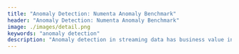 ```yaml
---
title: "Anomaly Detection: Numenta Anomaly Benchmark"
header: "Anomaly Detection: Numenta Anomaly Benchmark"
image: ./images/detail.png
keywords: "anomaly detection"
description: "Anomaly detection in streaming data has business value in many applications, but how do you measure its effectiveness? The Numenta Anomaly Benchmark (NAB) is the first benchmark designed for time-series data."
---
```

